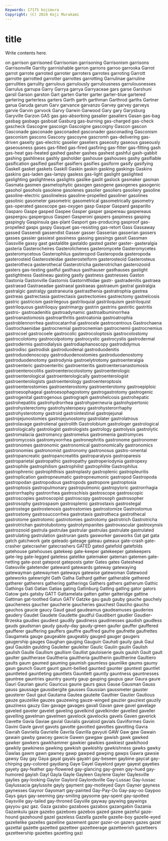 ```yaml
---
Keywords: 17175 kojimura
Copyright: (C) 2024 Koji Murakami
---
```


# title

Write contents here.



on garrison garrisoned Garrisonian garrisoning
Garrisonism garrisons Garrisonville Garrity garrnishable garron garrons garroo garrooka Garrot
garrot garrote garroted garroter garroters garrotes garroting Garrott garrotte garrotted
garrotter garrottes garrotting Garrulinae garruline garrulities garrulity garrulous garrulously garrulousness
garrulousnesses Garrulus garrupa Garry Garrya garrya Garryaceae gars garse Garshuni
garsil Garson garston Gart garten Garter garter garter-blue gartered gartering
garterless garters Garth garth garthman Garthrod garths Gartner garua Garuda
garum Garv garvance garvanzo Garvey garvey garveys garvie Garvin garvock
Garvy Garwin Garwood Gary gary Garysburg Garyville Garzon GAS gas
gas-absorbing gasalier gasaliers Gasan gas-bag gasbag gasbags gasboat Gasburg gas-burning
gas-charged gas-check gascheck Gascogne gascoign Gascoigne gascoigny Gascon gascon Gasconade
gasconade gasconaded gasconader gasconading Gasconism gasconism gascons Gascony gascoyne gascromh
gas-delivering gas-driven gaseity gas-electric gaselier gaseliers gaseosity gaseous gaseously gaseousness
gases gas-filled gas-fired gasfiring gas-fitter gas-fitting gash gas-heat gas-heated gashed
gasher gashes gashest gashful gash-gabbit gashing gashliness gashly gasholder gashouse
gashouses gashy gasifiable gasification gasified gasifier gasifiers gasifies gasiform gasify
gasifying Gaskell gasket gaskets Gaskill Gaskin gaskin gasking gaskings Gaskins
gaskins gas-laden gas-lampy gasless gas-light gaslight gaslighted gaslighting gaslightness gaslights
gaslike gaslit gaslock gasmaker gasman Gasmata gasmen gasmetophytic gasogen gasogene
gasogenes gasogenic gasohol gasohols gasolene gasolenes gasolier gasoliers gasoliery gasoline
gasoline-electric gasolineless gasoline-propelled gasoliner gasolines gasolinic gasometer gasometric gasometrical gasometrically
gasometry gas-operated gasoscope gas-oxygen gasp Gaspar Gaspard gasparillo Gasparo Gaspe
gasped Gaspee Gasper gasper gaspereau gaspereaus gaspergou gaspergous Gasperi Gasperoni
gaspers gaspiness gasping gaspingly Gaspinsula gas-plant Gasport gas-producing gasproof gas-propelled
gasps gaspy Gasquet gas-resisting gas-retort Gass Gassaway gassed Gassendi gassendist
Gasser gasser Gasserian gasserian gassers gasses gassier gassiest gassiness gassing
gassings gassit Gassman Gassville gassy gast gastaldite gastaldo gasted gaster
gaster- gasteralgia gasteria Gasterocheires Gasterolichenes gasteromycete Gasteromycetes gasteromycetous Gasterophilus gasteropod
Gasteropoda gasteropoda gasterosteid Gasterosteidae gasterosteiform gasterosteoid Gasterosteus gasterotheca gasterothecal Gasterotricha
gasterotrichan gasterozooid gasters gas-testing gastful gasthaus gasthauser gasthauses gastight gastightness
Gastineau gasting gastly gastness gastnesses Gaston Gastonia Gastonville Gastornis Gastornithidae
gastr- gastradenitis gastraea gastraead Gastraeadae gastraeal gastraeas gastraeum gastral gastralgia
gastralgic gastralgy gastraneuria gastrasthenia gastratrophia gastrea gastreas gastrectasia gastrectasis gastrectomies
gastrectomy gastrelcosis gastric gastricism gastrilegous gastriloquial gastriloquism gastriloquist gastriloquous gastriloquy
gastrimargy gastrin gastrins gastritic gastritis gastro- gastroadenitis gastroadynamic gastroalbuminorrhea gastroanastomosis
gastroarthritis gastroatonia gastroatrophia gastroblennorrhea gastrocatarrhal gastrocele gastrocentrous Gastrochaena Gastrochaenidae gastrocnemial
gastrocnemian gastrocnemii gastrocnemius gastrocoel gastrocoele gastrocolic gastrocoloptosis gastrocolostomy gastrocolotomy gastrocolpotomy
gastrocystic gastrocystis gastrodermal gastrodermis gastrodialysis gastrodiaphanoscopy gastrodidymus gastrodisc gastrodisk gastroduodenal
gastroduodenitis gastroduodenoscopy gastroduodenostomies gastroduodenostomy gastroduodenotomy gastrodynia gastroelytrotomy gastroenteralgia gastroenteric gastroenteritic
gastroenteritis gastroenteroanastomosis gastroenterocolitis gastroenterocolostomy gastroenterologic gastroenterological gastroenterologically gastroenterologist gastroenterologists gastroenterology
gastroenteroptosis gastroenterostomies gastroenterostomy gastroenterotomy gastroepiploic gastroesophageal gastroesophagostomy gastrogastrotomy gastrogenic gastrogenital
gastrogenous gastrograph gastrohelcosis gastrohepatic gastrohepatitis gastrohydrorrhea gastrohyperneuria gastrohypertonic gastrohysterectomy gastrohysteropexy
gastrohysterorrhaphy gastrohysterotomy gastroid gastrointestinal gastrojejunal gastrojejunostomies gastrojejunostomy gastrolater gastrolatrous gastrolavage
gastrolienal gastrolith Gastrolobium gastrologer gastrological gastrologically gastrologist gastrologists gastrology gastrolysis
gastrolytic gastromalacia gastromancy gastromelus gastromenia gastromyces gastromycosis gastromyxorrhea gastronephritis gastronome
gastronomer gastronomes gastronomic gastronomical gastronomically gastronomics gastronomies gastronomist gastronomy gastronosus
gastro-omental gastropancreatic gastropancreatitis gastroparalysis gastroparesis gastroparietal gastropathic gastropathy gastroperiodynia gastropexy
gastrophile gastrophilism gastrophilist gastrophilite Gastrophilus gastrophrenic gastrophthisis gastroplasty gastroplenic gastropleuritis
gastroplication gastropneumatic gastropneumonic gastropod Gastropoda gastropodan gastropodous gastropods gastropore gastroptosia
gastroptosis gastropulmonary gastropulmonic gastropyloric gastrorrhagia gastrorrhaphy gastrorrhea gastroschisis gastroscope gastroscopic
gastroscopies gastroscopist gastroscopy gastrosoph gastrosopher gastrosophy gastrospasm gastrosplenic gastrostaxis gastrostegal
gastrostege gastrostenosis gastrostomies gastrostomize Gastrostomus gastrostomy gastrosuccorrhea gastrotaxis gastrotheca gastrothecal
gastrotome gastrotomic gastrotomies gastrotomy gastrotrich Gastrotricha gastrotrichan gastrotubotomy gastrotympanites gastrovascular
gastroxynsis gastrozooid gastrula gastrulae gastrular gastrulas gastrulate gastrulated gastrulating gastrulation
gastruran gasts gasworker gasworks Gat gat gata gatch gatchwork gate
gateado gateage gateau gateaux gate-crash gate-crasher gatecrasher gatecrashers GATED gated
gatefold gatefolds gatehouse gatehouses gatekeep gate-keeper gatekeeper gatekeepers gate-leg gate-legged
gateless gatelike gatemaker gateman gatemen gate-netting gate-post gatepost gateposts gater
Gates gates Gateshead Gatesville gatetender gateward gatewards gateway gatewaying gatewayman
gatewaymen gateways gatewise gatewoman Gatewood gateworks gatewright Gath Gatha Gathard
gather gatherable gathered gatherer gatherers gathering gatherings Gathers gathers gatherum
Gathic Gathings Gati Gatian Gatias gating Gatlinburg Gatling gatling gator
gators Gatow gats gatsby GATT Gattamelata gatten gatter gatteridge gattine
Gattman gat-toothed Gatun GATV Gatzke gau gaub gauby gauche gauchely
gaucheness gaucher gaucherie gaucheries gauchest Gaucho gaucho gauchos gaucie gaucy
Gaud gaud gaudeamus gaudeamuses gauderies gaudery Gaudet Gaudete Gaudette gaudful
Gaudibert gaudier Gaudier-Brzeska gaudies gaudiest gaudily gaudiness gaudinesses gaudish gaudless
gauds gaudsman gaudy gaudy-day gaudy-green gaufer gauffer gauffered gaufferer gauffering
gauffers gauffre gauffred gaufre gaufrette gaufrettes Gaugamela gauge gaugeable gaugeably
gauged gauger gaugers gaugership gauges Gaughan gauging Gauguin Gauhati gauily
gauk Gaul gaul Gauldin gaulding Gauleiter gauleiter Gaulic Gaulin gaulin
Gaulish gaulish Gaulle Gaullism gaullism Gaullist gauloiserie gauls gaulsh Gault
gault gaulter gaultherase Gaultheria gaultheria gaultherin gaultherine Gaultiero gaults gaum
gaumed gauming gaumish gaumless gaumlike gaums gaumy gaun gaunch Gaunt
gaunt gaunt-bellied gaunted gaunter gauntest gauntlet gauntleted gauntleting gauntlets Gauntlett
gauntly gauntness gauntnesses gauntree gauntries gauntry gaunty gaup gauping gaupus
gaur Gaura gaure Gauri Gaurian gauric Gauricus gaurie gaurs gaus
Gause Gausman Gauss gauss gaussage gaussbergite gausses Gaussian gaussmeter gauster
gausterer Gaut gaut Gautama Gautea gauteite Gauthier Gautier Gautious gauze
gauzelike gauzes gauzewing gauze-winged gauzier gauziest gauzily gauziness gauzy Gav
gavage gavages gavall Gavan gave gavel gavelage gaveled gaveler gavelet
gaveling gavelkind gavelkinder gavelled gaveller gavelling gavelman gavelmen gavelock gavelocks
gavels Gaven gaverick Gavette Gavia Gaviae gavial Gavialis gavialoid gavials
Gaviiformes Gavin Gavini Gavle gavot gavots gavotte gavotted gavottes gavotting
Gavra Gavrah Gavriella Gavrielle Gavrila Gavrilla gavyuti GAW Gaw gaw
Gawain gawain gawby gawcey gawcie Gawen gawgaw gawish gawk gawked
gawker gawkers gawkhammer gawkier gawkies gawkiest gawkihood gawkily gawkiness gawking
gawkish gawkishly gawkishness gawks gawky Gawlas gawm gawn gawney gawp
gawped gawping gawps Gawra gawsie gawsy Gay gay Gaya gayal
gayals gayatri gay-beseen gaybine gaycat gay-chirping gay-colored gaydiang Gaye Gayel
Gayelord gayer gayest gayeties gayety gay-feather gay-flowered gay-glancing gay-green gay-hued
gay-humored gayish Gayl Gayla Gayle Gayleen Gaylene Gayler Gaylesville gaylies
gay-looking Gaylor Gaylord Gaylordsville Gay-Lussac Gay-lussac Gaylussacia gaylussite gayly gayment
gay-motleyed Gayn Gayner gayness gaynesses Gaynor Gayomart gay-painted Gay-Pay-Oo Gay-pay-oo
Gaypoo Gays gays gay-seeming gay-smiling gaysome gay-spent gay-spotted Gaysville gay-tailed
gay-throned Gayville gayway gaywing gaywings gayyou gaz gaz. Gaza gazabo
gazaboes gazabos gazangabin Gazania Gazankulu gaze gazebo gazeboes gazebos gazed
gazee gazeful gaze-hound gazehound gazel gazeless Gazella gazelle gazelle-boy gazelle-eyed
gazellelike gazelles gazelline gazement gazer gazer-on gazers gazes gazet gazettal
gazette gazetted gazetteer gazetteerage gazetteerish gazetteers gazetteership gazettes gazetting gazi
